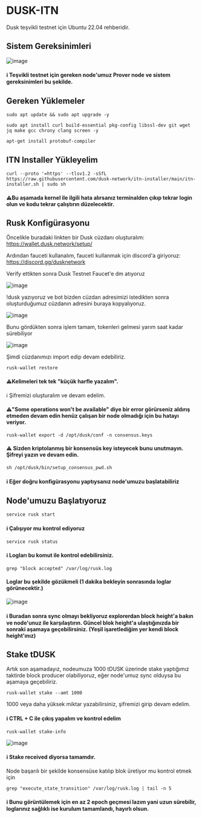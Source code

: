 # DUSK-ITN
Dusk teşvikli testnet için Ubuntu 22.04 rehberidir.

## Sistem Gereksinimleri

![image](https://github.com/Alping0/DUSK-ITN/assets/105454859/3430556d-a617-4036-ad27-b569eeaae0cf)

#### ℹ️ Teşvikli testnet için gereken node'umuz Prover node ve sistem gereksinimleri bu şekilde.

## Gereken Yüklemeler

```
sudo apt update && sudo apt upgrade -y
```
```
sudo apt install curl build-essential pkg-config libssl-dev git wget jq make gcc chrony clang screen -y
```
```
apt-get install protobuf-compiler
```

## ITN Installer Yükleyelim

```
curl --proto '=https' --tlsv1.2 -sSfL https://raw.githubusercontent.com/dusk-network/itn-installer/main/itn-installer.sh | sudo sh
```

#### ⚠️Bu aşamada kernel ile ilgili hata alırsanız terminalden çıkıp tekrar login olun ve kodu tekrar çalıştırın düzelecektir.

## Rusk Konfigürasyonu

Öncelikle buradaki linkten bir Dusk cüzdanı oluşturalım:
https://wallet.dusk.network/setup/


Ardından fauceti kullanalım, fauceti kullanmak için discord'a giriyoruz:
https://discord.gg/dusknetwork

Verify ettikten sonra Dusk Testnet Faucet'e dm atıyoruz

![image](https://github.com/Alping0/DUSK-ITN/assets/105454859/c8bfb70e-dc82-480f-9abe-7391567964c2)

!dusk yazıyoruz ve bot bizden cüzdan adresimizi istedikten sonra oluşturduğumuz cüzdanın adresini buraya kopyalıyoruz.

![image](https://github.com/Alping0/DUSK-ITN/assets/105454859/194c820c-b340-4dcf-9356-c7e22cde396b)

Bunu gördükten sonra işlem tamam, tokenleri gelmesi yarım saat kadar sürebiliyor

![image](https://github.com/Alping0/DUSK-ITN/assets/105454859/4cf335b7-6d74-4793-b564-ba535a74ea2e)

Şimdi cüzdanımızı import edip devam edebiliriz.

```
rusk-wallet restore
```
#### ⚠️Kelimeleri tek tek "küçük harfle yazalım".

ℹ️ Şifremizi oluşturalım ve devam edelim.

#### ⚠️"Some operations won't be available" diye bir error görürseniz aldırış etmeden devam edin henüz çalışan bir node olmadığı için bu hatayı veriyor.

```
rusk-wallet export -d /opt/dusk/conf -n consensus.keys
```
#### ⚠️ Sizden kriptolanmış bir konsensüs key isteyecek bunu unutmayın. Şifreyi yazın ve devam edin.

```
sh /opt/dusk/bin/setup_consensus_pwd.sh
```
#### ℹ️ Eğer doğru konfigürasyonu yaptıysanız node'umuzu başlatabiliriz

## Node'umuzu Başlatıyoruz
```
service rusk start
```
#### ℹ️ Çalışıyor mu kontrol ediyoruz
```
service rusk status
```
#### ℹ️ Logları bu komut ile kontrol edebilirsiniz.
```
grep "block accepted" /var/log/rusk.log
```
#### Loglar bu şekilde gözükmeli (1 dakika bekleyin sonrasında loglar görünecektir.)

![image](https://github.com/Alping0/DUSK-ITN/assets/105454859/a1a954d6-74ef-48e9-88ff-7255df8fa76b)

#### ℹ️ Buradan sonra sync olmayı bekliyoruz explorerdan block height'a bakın ve node'unuz ile karşılaştırın. Güncel blok height'a ulaştığınızda bir sonraki aşamaya geçebilirsiniz. (Yeşil işaretlediğim yer kendi block height'ınız)

## Stake tDUSK

Artık son aşamadayız, nodeumuza 1000 tDUSK üzerinde stake yaptığımız taktirde block producer olabiliyoruz, eğer node'umuz sync olduysa bu aşamaya geçebiliriz.

```
rusk-wallet stake --amt 1000
```
1000 veya daha yüksek miktar yazabilirsiniz, şifremizi girip devam edelim.

#### ℹ️ CTRL + C ile çıkış yapalım ve kontrol edelim

```
rusk-wallet stake-info
```

![image](https://github.com/Alping0/DUSK-ITN/assets/105454859/f89dbf54-5480-49a2-88e9-2e86856fa252)

#### ℹ️ Stake received diyorsa tamamdır.

Node başarılı bir şekilde konsensüse katılıp blok üretiyor mu kontrol etmek için

```
grep "execute_state_transition" /var/log/rusk.log | tail -n 5
```
#### ℹ️ Bunu görüntülemek için en az 2 epoch geçmesi lazım yani uzun sürebilir, loglarınız sağlıklı ise kurulum tamamlandı, hayırlı olsun.



















